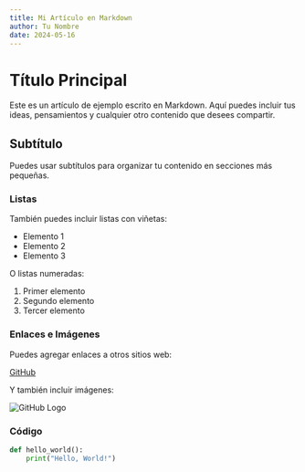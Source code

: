 ```yaml
---
title: Mi Artículo en Markdown
author: Tu Nombre
date: 2024-05-16
---
```


# Título Principal

Este es un artículo de ejemplo escrito en Markdown. Aquí puedes incluir tus ideas, pensamientos y cualquier otro contenido que desees compartir.

## Subtítulo

Puedes usar subtítulos para organizar tu contenido en secciones más pequeñas.

### Listas

También puedes incluir listas con viñetas:

- Elemento 1
- Elemento 2
- Elemento 3

O listas numeradas:

1. Primer elemento
2. Segundo elemento
3. Tercer elemento

### Enlaces e Imágenes

Puedes agregar enlaces a otros sitios web:

[GitHub](https://github.com/)

Y también incluir imágenes:

![GitHub Logo](https://github.githubassets.com/images/modules/logos_page/GitHub-Logo.png)

### Código

```python
def hello_world():
    print("Hello, World!")
